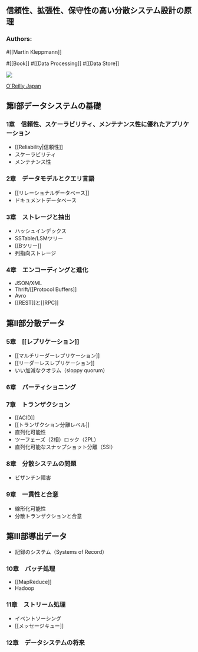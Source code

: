 ## 信頼性、拡張性、保守性の高い分散システム設計の原理

### Authors:
#[[Martin Kleppmann]]

#[[Book]] #[[Data Processing]] #[[Data Store]]

![](https://www.oreilly.co.jp/books/images/picture_large978-4-87311-870-3.jpeg)

[O'Reilly Japan](https://www.oreilly.co.jp/books/9784873118703/)

## 第I部データシステムの基礎
### 1章　信頼性、スケーラビリティ、メンテナンス性に優れたアプリケーション
- [[Reliability|信頼性]]
- スケーラビリティ
- メンテナンス性
### 2章　データモデルとクエリ言語
- [[リレーショナルデータベース]]
- ドキュメントデータベース
### 3章　ストレージと抽出
- ハッシュインデックス
- SSTable/LSMツリー
- [[Bツリー]]
- 列指向ストレージ
### 4章　エンコーディングと進化
- JSON/XML
- Thrift/[[Protocol Buffers]]
- Avro
- [[REST]]と[[RPC]]
## 第II部分散データ
### 5章　[[レプリケーション]]
- [[マルチリーダーレプリケーション]]
- [[リーダーレスレプリケーション]]
- いい加減なクオラム（sloppy quorum）
### 6章　パーティショニング
### 7章　トランザクション
- [[ACID]]
- [[トランザクション分離レベル]]
- 直列化可能性
- ツーフェーズ（2相）ロック（2PL）
- 直列化可能なスナップショット分離（SSI）
### 8章　分散システムの問題
- ビザンチン障害
### 9章　一貫性と合意
- 線形化可能性
- 分散トランザクションと合意
## 第III部導出データ
- 記録のシステム（Systems of Record）
### 10章　バッチ処理
- [[MapReduce]]
- Hadoop
### 11章　ストリーム処理
- イベントソーシング
- [[メッセージキュー]]
### 12章　データシステムの将来